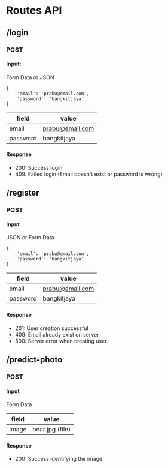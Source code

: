 # Routes API

## /login

### POST

#### Input:

Form Data or JSON

```
{
    'email': 'prabu@email.com',
    'password': 'bangkitjaya'
}
```

| field    | value           |
| -------- | --------------- |
| email    | prabu@email.com |
| password | bangkitjaya     |

#### Response

- 200: Success login
- 409: Failed login (Email doesn't exist or password is wrong)

## /register

### POST

#### Input

JSON or Form Data

```
{
    'email': 'prabu@email.com',
    'password': 'bangkitjaya'
}
```

| field    | value           |
| -------- | --------------- |
| email    | prabu@email.com |
| password | bangkitjaya     |

#### Response

- 201: User creation successful
- 409: Email already exist on server
- 500: Server error when creating user

## /predict-photo

### POST

#### Input

Form Data

| field | value           |
| ----- | --------------- |
| image | bear.jpg (file) |

#### Response

- 200: Success identifying the image
